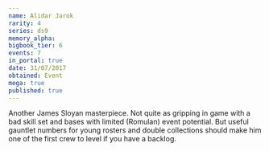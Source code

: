 ```yaml
---
name: Alidar Jarok
rarity: 4
series: ds9
memory_alpha:
bigbook_tier: 6
events: 7
in_portal: true
date: 31/07/2017
obtained: Event
mega: true
published: true
---
```


Another James Sloyan masterpiece. Not quite as gripping in game with a bad skill set and bases with limited (Romulan) event potential. But useful gauntlet numbers for young rosters and double collections should make him one of the first crew to level if you have a backlog.
